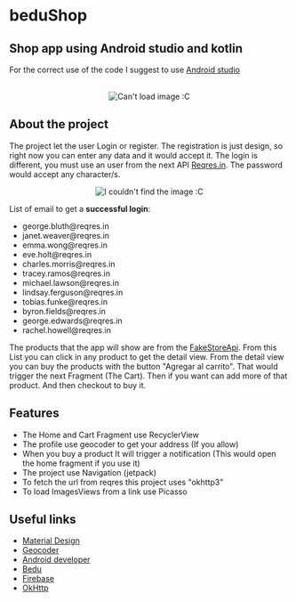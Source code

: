 # beduShop
## Shop app using Android studio and kotlin

For the correct use of the code I suggest to use <a href="https://developer.android.com/studio">Android studio</a><br></br>

<p align="center">
    <img src="https://tutorialandroid.net/wp-content/uploads/tumblr_lq9tysPJhA1ql2603o1_250.gif" alt="Can't load image :C">
</p>


## About the project
The project let the user Login or register. The registration is just design, so right now you can enter any data and it would accept it.
The login is different, you must use an user from the next API <a href="https://reqres.in/api/users/">Reqres.in</a>. The password would accept any character/s.

<p align="center">
    <img src="https://i.postimg.cc/ncX3YZpz/kt.png" alt="I couldn't find the image :C">
</p>

List of email to get a <strong>successful login</strong>:

<ul>
    <li>george.bluth@reqres.in</li>
    <li>janet.weaver@reqres.in</li>
    <li>emma.wong@reqres.in</li>
    <li>eve.holt@reqres.in</li>
    <li>charles.morris@reqres.in</li>
    <li>tracey.ramos@reqres.in</li>
    <li>michael.lawson@reqres.in</li>
    <li>lindsay.ferguson@reqres.in</li>
    <li>tobias.funke@reqres.in</li>
    <li>byron.fields@reqres.in</li>
    <li>george.edwards@reqres.in</li>
    <li>rachel.howell@reqres.in</li>
</ul>

The products that the app will show are from the <a href=" https://fakestoreapi.com/products">FakeStoreApi</a>. From this List you can click in any product to get the detail view.
From the detail view you can buy the products with the button "Agregar al carrito". That would trigger the next Fragment (The Cart).
Then if you want can add more of that product. And then checkout to buy it.


## Features

<ul>
    <li>The Home and Cart Fragment use RecyclerView</li>
    <li>The profile use geocoder to get your address (If you allow)</li>
    <li>When you buy a product It will trigger a notification (This would open the home fragment if you use it)</li>
    <li>The project use Navigation (jetpack)</li>
    <li>To fetch the url from reqres this project uses "okhttp3"</li>
    <li>To load ImagesViews from a link use Picasso</li>
</ul>

## Useful links

<ul>
    <li><a href="https://material.io/">Material Design</a></li>
    <li><a href="https://developers.google.com/maps/documentation/javascript/reference/geocoder">Geocoder</a></li>
    <li><a href="https://developer.android.com/">Android developer</a></li>
    <li><a href="https://bedu.org/">Bedu</a></li>
    <li><a href="https://firebase.google.com">Firebase</a></li>
    <li><a href="https://square.github.io/okhttp/">OkHttp</a></li>
</ul>
